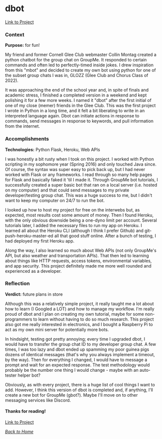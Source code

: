 # dbot
[Link to Project](https://github.com/benjamin-shen/dbot)  

### Context
**Purpose:** for fun!

My friend and former Cornell Glee Club webmaster Collin Montag created a python chatbot for the group chat on GroupMe. It responded to certain commands and often led to perfectly-timed inside jokes. I drew inspiration from this "mbot" and decided to create my own bot using python for one of the subset group chats I was in, GLOZZ (Glee Club and Chorus Class of 2022).

It was approaching the end of the school year and, in spite of finals and academic stress, I finished a completed version in a weekend and kept polishing it for a few more weeks. I named it "dbot" after the first initial of one of my close (memer) friends in the Glee Club. This was the first project I wrote in Python in a long time, and it felt a bit liberating to write in an interpreted language again. Dbot can initiate actions in response to commands, send messages in response to keywords, and pull information from the internet.

### Accomplishments
**Technologies:** Python Flask, Heroku, Web APIs

I was honestly a bit rusty when I took on this project. I worked with Python scripting in my sophomore year (Spring 2016) and only touched Java since. Of course, the syntax was super easy to pick back up, but I had never worked with Flask or any frameworks. I read through so many help pages for Flask and basically faked it 'til I made it. Through GroupMe bot tutorials, I successfully created a super basic bot that ran on a local server (i.e. hosted on my computer) and that could send messages to my private developer/testing group chat. This was a huge success to me, but I didn't want to keep my computer on 24/7 to run the bot.

I looked up how to host my project for free on the interwebs but, as expected, most results cost some amount of money. Then I found Heroku, with the only obvious downside being a one-dyno limit per account. Several tutorials later, I added the necessary files to run my app on Heroku. I learned all about the Heroku CLI (although I think I prefer Github) and git-push-heroku-master-ed all that good stuff online. After a bunch of testing, I had deployed my first Heroku app.

Along the way, I also learned so much about Web APIs (not only GroupMe's API, but also weather and transportation APIs). That then led to learning about things like HTTP requests, access tokens, environmental variables, and app security. This project definitely made me more well rounded and experienced as a developer.

### Reflection
**Verdict:** future plans in store

Although this was a relatively simple project, it really taught me a lot about how to learn (I Googled a LOT) and how to manage my workflow. I'm really proud of dbot and I plan on creating my own tutorial, maybe for some non-programmers to learn without having to do so much research. This project also got me really interested in electronics, and I bought a Raspberry Pi to act as my own mini server for potentially more bots.

In hindsight, testing got pretty annoying; every time I upgraded dbot, I would have to transfer the group chat ID to my developer group chat. A few times, I was too lazy and dbot ended up spamming my poor guinea pigs dozens of identical messages (that's why you always implement a timeout, by the way). Then for everything I changed, I would have to message a prompt and wait for an expected response. The test methodology would probably be the number one thing I would change - maybe with an auto-tester helper bot?

Obviously, as with every project, there is a huge list of cool things I want to add. However, I think this version of dbot is completed and, if anything, I'll create a new bot for GroupMe (gbot?). Maybe I'll move on to other messaging services like Discord.

#### Thanks for reading!
[Link to Project](https://github.com/benjamin-shen/dbot)  

*[Back to Home](/../../../about)*  
